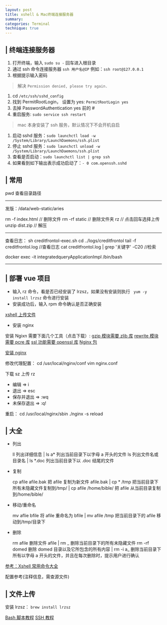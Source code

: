 ```yaml
---
layout: post
title: xshell & Mac终端连接服务器
summary:
categories: Terminal
technique: true
---
```


## | 终端连接服务器

1. 打开终端，输入 `sudo su -` 回车进入根目录
2. 通过 ssh 命令连接服务器 `ssh 用户名@IP` 例如：`ssh root@127.0.0.1`
3. 根据提示输入密码

> 解决 `Permission denied, please try again.`

1. cd `/etc/ssh/sshd_config`
2. 找到 PermitRootLogin， 设置为 yes: `PermitRootLogin yes`
3. 去掉 PasswordAuthentication yes 前的 #
4. 重启服务: `sudo service ssh restart`

> mac 本身安装了 ssh 服务，默认情况下不会开机自启

1. 启动 sshd 服务：`sudo launchctl load -w /System/Library/LaunchDaemons/ssh.plist`
2. 停止 sshd 服务：`sudo launchctl unload -w /System/Library/LaunchDaemons/ssh.plist`
3. 查看是否启动：`sudo launchctl list | grep ssh`
4. 如果看到如下输出表示成功启动了：`- 0 com.openssh.sshd`

## | 常用

pwd 查看目录路径

---

发版：/data/web-static/aries

rm -f index.html // 删除文件
rm -rf static // 删除文件夹
rz // 点击回车选择上传
unzip dist.zip // 解压

---

查看日志：
sh creditfrontol-exec.sh
cd ../logs/creditfrontol
tail -f creditfrontol.log //查看日志
cat creditfrontol.log | grep '关键字' -C20 //检索

docker exec -it integratedqueryApplicationImpl /bin/bash

---

## | 部署 vue 项目

- 输入 rz 命令，看是否已经安装了 lrzsz，如果没有安装则执行 ` yum -y install lrzsz` 命令进行安装
- 安装成功后，输入 rpm 命令确认是否正确安装

[xshell 上传文件](https://www.cnblogs.com/nbf-156cwl/p/8641165.html)

- 安装 nginx

安装 Ngixn 需要下面几个工具（点击下载）:
[gzip 模块需要 zlib 库](http://www.zlib.net/)
[rewrite 模块需要 pcre 库](http://www.pcre.org/)
[ssl 功能需要 openssl 库](http://www.openssl.org/)
[Nginx 包](http://nginx.org/en/download.html)

[安装 nginx](https://www.jianshu.com/p/05f889faa74b?from=timeline&isappinstalled=0)

修改代理配置：
cd /usr/local/nginx/conf
vim nginx.conf

下载 sz
上传 rz

- 编辑 => i
- 退出 => esc
- 保存并退出 => :wq
- 未保存退出 => :q!

重启：
cd /usr/local/nginx/sbin
./nginx -s reload

## | 大全

- 列出

  ll 列出详细信息 | ls a* 列出当前目录下以字母 a 开头的文件
  ls 列出文件名或目录名 | ls *.doc 列出当前目录下以 .doc 结尾的文件

- 复制

  cp afile afile.bak 把 afile 复制为新文件 afile.bak | cp \* /tmp 把当前目录下所有未隐藏文件复制到/tmp/
  | cp afile /home/bible/ 把 afile 从当前目录复制到/home/bible/

- 移动/重命名

  mv aflie bfile 将 afile 重命名为 bfile | mv afile /tmp 把当前目录下的 afile 移动到/tmp/目录下

- 删除

  rm afile 删除文件 afile | rm _ 删除当前目录下的所有未隐藏文件
  rm -rf domed 删除 domed 目录以及它所包含的所有内容 | rm -i a_ 删除当前目录下所有以字母 a 开头的文件，并且在每次删除时，提示用户进行确认

[参考：Xshell 常用命令大全](https://www.jianshu.com/p/12b342ef0793)

配置参考(注释信息，需查源文件)

<!-- listen 7776;
server_name localhost;


error_page 403 /404.html;
location = /404.html {
root /urs/local/nginx/html;
}


root /data/web-static/aries_passion;
index index.html;


location /phenix-base-api/ {
        proxy_pass http://192.168.177.103:8080/phenix-base-api/;
}

location /phenix-pretrial/ {
        proxy_pass http://192.168.177.104:8080/phenix-pretrial/;
}

location /phenix-cms/{
        proxy_pass http://192.168.177.103:8090/phenix-cms/;
        proxy_redirect http://192.168.177.103:8090/ http://192.168.177.103:7776/;
}

location / {
    try_files $uri $uri/ @router;
    index index.html;
}
location @router {
    rewrite ^.*$ /index.html last;
} -->

## | 文件上传

安装 lrzsz： `brew install lrzsz`

[Bash 脚本教程](https://wangdoc.com/bash/intro.html)
[SSH 教程](https://wangdoc.com/ssh/)
